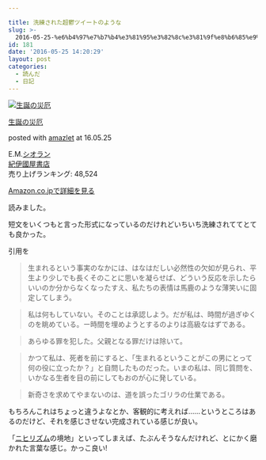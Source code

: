 ```yaml
---

title: 洗練された超鬱ツイートのような
slug: >-
  2016-05-25-%e6%b4%97%e7%b7%b4%e3%81%95%e3%82%8c%e3%81%9f%e8%b6%85%e9%ac%b1%e3%83%84%e3%82%a4%e3%83%bc%e3%83%88%e3%81%ae%e3%82%88%e3
id: 181
date: '2016-05-25 14:20:29'
layout: post
categories:
  - 読んだ
  - 日記
---
```




[![生誕の災厄](https://cdn-ak.f.st-hatena.com/images/fotolife/p/peipeipe/20190702/20190702230751.jpg)](http://www.amazon.co.jp/exec/obidos/ASIN/431400147X/peipeipe-22/ref=nosim/)



[生誕の災厄](http://www.amazon.co.jp/exec/obidos/ASIN/431400147X/peipeipe-22/ref=nosim/)

posted with [amazlet](http://www.amazlet.com/ "amazlet") at 16.05.25



E.M.[シオラン](http://d.hatena.ne.jp/keyword/%A5%B7%A5%AA%A5%E9%A5%F3)  
[紀伊國屋書店](http://d.hatena.ne.jp/keyword/%B5%AA%B0%CB%D4%A2%B2%B0%BD%F1%C5%B9)  
売り上げランキング: 48,524  




[Amazon.co.jpで詳細を見る](http://www.amazon.co.jp/exec/obidos/ASIN/431400147X/peipeipe-22/ref=nosim/)







読みました。

短文をいくつもと言った形式になっているのだけれどいちいち洗練されててとても良かった。

引用を

> 生まれるという事実のなかには、はなはだしい必然性の欠如が見られ、平生より少しでも長くそのことに思いを凝らせば、どういう反応を示したらいいのか分からなくなったすえ、私たちの表情は馬鹿のような薄笑いに固定してしまう。

> 私は何もしていない。そのことは承認しよう。だが私は、時間が過ぎゆくのを眺めている。ー時間を埋めようとするのよりは高級なはずである。

> あらゆる罪を犯した。父親となる罪だけは除いて。

> かつて私は、死者を前にすると、「生まれるということがこの男にとって何の役に立ったか？」と自問したものだった。いまの私は、同じ質問を、いかなる生者を目の前にしてもおのが心に発している。

> 新奇さを求めてやまないのは、道を誤ったゴリラの仕業である。

もちろんこれはちょっと違うよなとか、客観的に考えれば……というところはあるのだけど、それを感じさせない完成されている感じが良い。

「[ニヒリズム](http://d.hatena.ne.jp/keyword/%A5%CB%A5%D2%A5%EA%A5%BA%A5%E0)の境地」といってしまえば、たぶんそうなんだけれど、とにかく磨かれた言葉な感じ。かっこ良い!